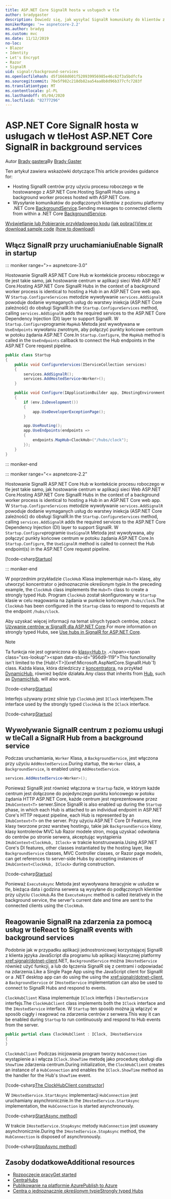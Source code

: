 ```yaml
---
title: ASP.NET Core SignalR hosta w usługach w tle
author: bradygaster
description: Dowiedz się, jak wysyłać SignalR komunikaty do klientów z klas BackgroundService platformy .NET Core.
monikerRange: '>= aspnetcore-2.2'
ms.author: bradyg
ms.custom: mvc
ms.date: 11/12/2019
no-loc:
- Blazor
- Identity
- Let's Encrypt
- Razor
- SignalR
uid: signalr/background-services
ms.openlocfilehash: d5f1668d601f520939956985e46c62f3a5bdfcfa
ms.sourcegitcommit: 70e5f982c218db82aa54aa8b8d96b377cfc7283f
ms.translationtype: MT
ms.contentlocale: pl-PL
ms.lasthandoff: 05/04/2020
ms.locfileid: "82777296"
---
```

# <a name="host-aspnet-core-signalr-in-background-services"></a><span data-ttu-id="956d9-103">ASP.NET Core SignalR hosta w usługach w tle</span><span class="sxs-lookup"><span data-stu-id="956d9-103">Host ASP.NET Core SignalR in background services</span></span>

<span data-ttu-id="956d9-104">Autor [Brady gastera](https://twitter.com/bradygaster)</span><span class="sxs-lookup"><span data-stu-id="956d9-104">By [Brady Gaster](https://twitter.com/bradygaster)</span></span>

<span data-ttu-id="956d9-105">Ten artykuł zawiera wskazówki dotyczące:</span><span class="sxs-lookup"><span data-stu-id="956d9-105">This article provides guidance for:</span></span>

* <span data-ttu-id="956d9-106">Hosting SignalR centrów przy użyciu procesu roboczego w tle hostowanego z ASP.NET Core.</span><span class="sxs-lookup"><span data-stu-id="956d9-106">Hosting SignalR Hubs using a background worker process hosted with ASP.NET Core.</span></span>
* <span data-ttu-id="956d9-107">Wysyłanie komunikatów do podłączonych klientów z poziomu platformy .NET Core [BackgroundService](xref:Microsoft.Extensions.Hosting.BackgroundService).</span><span class="sxs-lookup"><span data-stu-id="956d9-107">Sending messages to connected clients from within a .NET Core [BackgroundService](xref:Microsoft.Extensions.Hosting.BackgroundService).</span></span>

<span data-ttu-id="956d9-108">[Wyświetlanie lub Pobieranie przykładowego kodu](https://github.com/dotnet/AspNetCore.Docs/tree/master/aspnetcore/signalr/background-service/sample/) [(jak pobrać)](xref:index#how-to-download-a-sample)</span><span class="sxs-lookup"><span data-stu-id="956d9-108">[View or download sample code](https://github.com/dotnet/AspNetCore.Docs/tree/master/aspnetcore/signalr/background-service/sample/) [(how to download)](xref:index#how-to-download-a-sample)</span></span>

## <a name="enable-signalr-in-startup"></a><span data-ttu-id="956d9-109">Włącz SignalR przy uruchamianiu</span><span class="sxs-lookup"><span data-stu-id="956d9-109">Enable SignalR in startup</span></span>

::: moniker range=">= aspnetcore-3.0"

<span data-ttu-id="956d9-110">Hostowanie SignalR ASP.NET Core Hub w kontekście procesu roboczego w tle jest takie samo, jak hostowanie centrum w aplikacji sieci Web ASP.NET Core.</span><span class="sxs-lookup"><span data-stu-id="956d9-110">Hosting ASP.NET Core SignalR Hubs in the context of a background worker process is identical to hosting a Hub in an ASP.NET Core web app.</span></span> <span data-ttu-id="956d9-111">W `Startup.ConfigureServices` metodzie wywoływanie `services.AddSignalR` powoduje dodanie wymaganych usług do warstwy iniekcja (ASP.NET Core zależność) do obsługi SignalR.</span><span class="sxs-lookup"><span data-stu-id="956d9-111">In the `Startup.ConfigureServices` method, calling `services.AddSignalR` adds the required services to the ASP.NET Core Dependency Injection (DI) layer to support SignalR.</span></span> <span data-ttu-id="956d9-112">W `Startup.Configure`programie `MapHub` Metoda jest wywoływana w `UseEndpoints` wywołaniu zwrotnym, aby połączyć punkty końcowe centrum w potoku żądania ASP.NET Core.</span><span class="sxs-lookup"><span data-stu-id="956d9-112">In `Startup.Configure`, the `MapHub` method is called in the `UseEndpoints` callback to connect the Hub endpoints in the ASP.NET Core request pipeline.</span></span>

```csharp
public class Startup
{
    public void ConfigureServices(IServiceCollection services)
    {
        services.AddSignalR();
        services.AddHostedService<Worker>();
    }

    public void Configure(IApplicationBuilder app, IHostingEnvironment env)
    {
        if (env.IsDevelopment())
        {
            app.UseDeveloperExceptionPage();
        }

        app.UseRouting();
        app.UseEndpoints(endpoints =>
        {
            endpoints.MapHub<ClockHub>("/hubs/clock");
        });
    }
}
```

::: moniker-end

::: moniker range="<= aspnetcore-2.2"

<span data-ttu-id="956d9-113">Hostowanie SignalR ASP.NET Core Hub w kontekście procesu roboczego w tle jest takie samo, jak hostowanie centrum w aplikacji sieci Web ASP.NET Core.</span><span class="sxs-lookup"><span data-stu-id="956d9-113">Hosting ASP.NET Core SignalR Hubs in the context of a background worker process is identical to hosting a Hub in an ASP.NET Core web app.</span></span> <span data-ttu-id="956d9-114">W `Startup.ConfigureServices` metodzie wywoływanie `services.AddSignalR` powoduje dodanie wymaganych usług do warstwy iniekcja (ASP.NET Core zależność) do obsługi SignalR.</span><span class="sxs-lookup"><span data-stu-id="956d9-114">In the `Startup.ConfigureServices` method, calling `services.AddSignalR` adds the required services to the ASP.NET Core Dependency Injection (DI) layer to support SignalR.</span></span> <span data-ttu-id="956d9-115">W `Startup.Configure`programie `UseSignalR` Metoda jest wywoływana, aby połączyć punkty końcowe centrum w potoku żądania ASP.NET Core.</span><span class="sxs-lookup"><span data-stu-id="956d9-115">In `Startup.Configure`, the `UseSignalR` method is called to connect the Hub endpoint(s) in the ASP.NET Core request pipeline.</span></span>

[!code-csharp[Startup](background-service/sample/Server/Startup.cs?name=Startup)]

::: moniker-end

<span data-ttu-id="956d9-116">W poprzednim przykładzie `ClockHub` Klasa implementuje `Hub<T>` klasę, aby utworzyć koncentrator o jednoznacznie określonym typie.</span><span class="sxs-lookup"><span data-stu-id="956d9-116">In the preceding example, the `ClockHub` class implements the `Hub<T>` class to create a strongly typed Hub.</span></span> <span data-ttu-id="956d9-117">Program `ClockHub` został skonfigurowany w `Startup` klasie w celu reagowania na żądania w punkcie końcowym `/hubs/clock`.</span><span class="sxs-lookup"><span data-stu-id="956d9-117">The `ClockHub` has been configured in the `Startup` class to respond to requests at the endpoint `/hubs/clock`.</span></span>

<span data-ttu-id="956d9-118">Aby uzyskać więcej informacji na temat silnych typach centrów, zobacz [Używanie centrów w SignalR dla ASP.NET Core](xref:signalr/hubs#strongly-typed-hubs).</span><span class="sxs-lookup"><span data-stu-id="956d9-118">For more information on strongly typed Hubs, see [Use hubs in SignalR for ASP.NET Core](xref:signalr/hubs#strongly-typed-hubs).</span></span>

> [!NOTE]
> <span data-ttu-id="956d9-119">Ta funkcja nie jest ograniczona do [klasy\<Hub t>](xref:Microsoft.AspNetCore.SignalR.Hub`1) .</span><span class="sxs-lookup"><span data-stu-id="956d9-119">This functionality isn't limited to the [Hub\<T>](xref:Microsoft.AspNetCore.SignalR.Hub`1) class.</span></span> <span data-ttu-id="956d9-120">Każda klasa, która dziedziczy z [koncentratora](xref:Microsoft.AspNetCore.SignalR.Hub), na przykład [DynamicHub](xref:Microsoft.AspNetCore.SignalR.DynamicHub), również będzie działała.</span><span class="sxs-lookup"><span data-stu-id="956d9-120">Any class that inherits from [Hub](xref:Microsoft.AspNetCore.SignalR.Hub), such as [DynamicHub](xref:Microsoft.AspNetCore.SignalR.DynamicHub), will also work.</span></span>

[!code-csharp[Startup](background-service/sample/Server/ClockHub.cs?name=ClockHub)]

<span data-ttu-id="956d9-121">Interfejs używany przez silnie typ `ClockHub` jest `IClock` interfejsem.</span><span class="sxs-lookup"><span data-stu-id="956d9-121">The interface used by the strongly typed `ClockHub` is the `IClock` interface.</span></span>

[!code-csharp[Startup](background-service/sample/HubServiceInterfaces/IClock.cs?name=IClock)]

## <a name="call-a-signalr-hub-from-a-background-service"></a><span data-ttu-id="956d9-122">Wywoływanie SignalR centrum z poziomu usługi w tle</span><span class="sxs-lookup"><span data-stu-id="956d9-122">Call a SignalR Hub from a background service</span></span>

<span data-ttu-id="956d9-123">Podczas uruchamiania, `Worker` Klasa, a `BackgroundService`, jest włączona przy użyciu `AddHostedService`.</span><span class="sxs-lookup"><span data-stu-id="956d9-123">During startup, the `Worker` class, a `BackgroundService`, is enabled using `AddHostedService`.</span></span>

```csharp
services.AddHostedService<Worker>();
```

<span data-ttu-id="956d9-124">Ponieważ SignalR jest również włączona w `Startup` fazie, w którym każde centrum jest dołączone do pojedynczego punktu końcowego w potoku żądania HTTP ASP.NET Core, każde centrum jest reprezentowane przez `IHubContext<T>` serwer.</span><span class="sxs-lookup"><span data-stu-id="956d9-124">Since SignalR is also enabled up during the `Startup` phase, in which each Hub is attached to an individual endpoint in ASP.NET Core's HTTP request pipeline, each Hub is represented by an `IHubContext<T>` on the server.</span></span> <span data-ttu-id="956d9-125">Przy użyciu ASP.NET Core DI Features, inne klasy tworzone przez warstwę hostingu, takie jak `BackgroundService` klasy, klasy kontrolerów MVC lub Razor modele stron, mogą uzyskać odwołania do centrów po stronie serwera, akceptując wystąpienia `IHubContext<ClockHub, IClock>` w trakcie konstruowania.</span><span class="sxs-lookup"><span data-stu-id="956d9-125">Using ASP.NET Core's DI features, other classes instantiated by the hosting layer, like `BackgroundService` classes, MVC Controller classes, or Razor page models, can get references to server-side Hubs by accepting instances of `IHubContext<ClockHub, IClock>` during construction.</span></span>

[!code-csharp[Startup](background-service/sample/Server/Worker.cs?name=Worker)]

<span data-ttu-id="956d9-126">Ponieważ `ExecuteAsync` Metoda jest wywoływana iteracyjnie w usłudze w tle, bieżąca data i godzina serwera są wysyłane do podłączonych klientów przy użyciu `ClockHub`.</span><span class="sxs-lookup"><span data-stu-id="956d9-126">As the `ExecuteAsync` method is called iteratively in the background service, the server's current date and time are sent to the connected clients using the `ClockHub`.</span></span>

## <a name="react-to-signalr-events-with-background-services"></a><span data-ttu-id="956d9-127">Reagowanie SignalR na zdarzenia za pomocą usług w tle</span><span class="sxs-lookup"><span data-stu-id="956d9-127">React to SignalR events with background services</span></span>

<span data-ttu-id="956d9-128">Podobnie jak w przypadku aplikacji jednostronicowej korzystającej SignalR z klienta języka JavaScript dla programu lub aplikacji klasycznej platformy <xref:signalr/dotnet-client>.NET, `BackgroundService` można `IHostedService` również użyć funkcji, a lub do łączenia SignalR się z centrami i odpowiadać na zdarzenia.</span><span class="sxs-lookup"><span data-stu-id="956d9-128">Like a Single Page App using the JavaScript client for SignalR or a .NET desktop app can do using the using the <xref:signalr/dotnet-client>, a `BackgroundService` or `IHostedService` implementation can also be used to connect to SignalR Hubs and respond to events.</span></span>

<span data-ttu-id="956d9-129">`ClockHubClient` Klasa implementuje `IClock` interfejs i `IHostedService` interfejs.</span><span class="sxs-lookup"><span data-stu-id="956d9-129">The `ClockHubClient` class implements both the `IClock` interface and the `IHostedService` interface.</span></span> <span data-ttu-id="956d9-130">W `Startup` ten sposób można ją włączyć w sposób ciągły i reagować na zdarzenia centrów z serwera.</span><span class="sxs-lookup"><span data-stu-id="956d9-130">This way it can be enabled during `Startup` to run continuously and respond to Hub events from the server.</span></span>

```csharp
public partial class ClockHubClient : IClock, IHostedService
{
}
```

<span data-ttu-id="956d9-131">`ClockHubClient` Podczas inicjowania program tworzy `HubConnection` wystąpienie a i włącza `IClock.ShowTime` metodę jako procedurę obsługi dla `ShowTime` zdarzenia centrum.</span><span class="sxs-lookup"><span data-stu-id="956d9-131">During initialization, the `ClockHubClient` creates an instance of a `HubConnection` and enables the `IClock.ShowTime` method as the handler for the Hub's `ShowTime` event.</span></span>

[!code-csharp[The ClockHubClient constructor](background-service/sample/Clients.ConsoleTwo/ClockHubClient.cs?name=ClockHubClientCtor)]

<span data-ttu-id="956d9-132">W `IHostedService.StartAsync` implementacji `HubConnection` jest uruchamiany asynchronicznie.</span><span class="sxs-lookup"><span data-stu-id="956d9-132">In the `IHostedService.StartAsync` implementation, the `HubConnection` is started asynchronously.</span></span>

[!code-csharp[StartAsync method](background-service/sample/Clients.ConsoleTwo/ClockHubClient.cs?name=StartAsync)]

<span data-ttu-id="956d9-133">W trakcie `IHostedService.StopAsync` metody `HubConnection` jest usuwany asynchronicznie.</span><span class="sxs-lookup"><span data-stu-id="956d9-133">During the `IHostedService.StopAsync` method, the `HubConnection` is disposed of asynchronously.</span></span>

[!code-csharp[StopAsync method](background-service/sample/Clients.ConsoleTwo/ClockHubClient.cs?name=StopAsync)]

## <a name="additional-resources"></a><span data-ttu-id="956d9-134">Zasoby dodatkowe</span><span class="sxs-lookup"><span data-stu-id="956d9-134">Additional resources</span></span>

* [<span data-ttu-id="956d9-135">Rozpoczęcie pracy</span><span class="sxs-lookup"><span data-stu-id="956d9-135">Get started</span></span>](xref:tutorials/signalr)
* [<span data-ttu-id="956d9-136">Centra</span><span class="sxs-lookup"><span data-stu-id="956d9-136">Hubs</span></span>](xref:signalr/hubs)
* [<span data-ttu-id="956d9-137">Publikowanie na platformie Azure</span><span class="sxs-lookup"><span data-stu-id="956d9-137">Publish to Azure</span></span>](xref:signalr/publish-to-azure-web-app)
* [<span data-ttu-id="956d9-138">Centra o jednoznacznie określonym typie</span><span class="sxs-lookup"><span data-stu-id="956d9-138">Strongly typed Hubs</span></span>](xref:signalr/hubs#strongly-typed-hubs)
